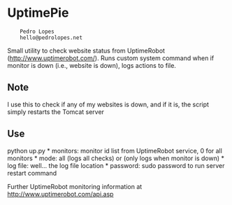 UptimePie
=========


		Pedro Lopes
		hello@pedrolopes.net


Small utility to check website status from UptimeRobot (http://www.uptimerobot.com/).
Runs custom system command when if monitor is down (i.e., website is down), logs actions to file.

## Note
I use this to check if any of my websites is down, and if it is, the script simply restarts the Tomcat server

## Use
python up.py <monitors> <mode> <log file> <password>
		* monitors: monitor id list from UptimeRobot service, 0 for all monitors
		* mode: all (logs all checks) or <anything else> (only logs when monitor is down)
		* log file: well... the log file location
		* password: sudo password to run server restart command

Further UptimeRobot monitoring information at http://www.uptimerobot.com/api.asp
